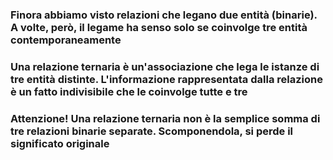 ### Finora abbiamo visto relazioni che legano <Alert>due</Alert> entità (binarie). A volte, però, il legame ha senso solo se coinvolge <Alert strong>tre entità</Alert> contemporaneamente

<DefinitionBlock class="my-4">

### Una <Alert strong>relazione ternaria</Alert> è un'associazione che lega le istanze di **tre entità distinte**. L'informazione rappresentata dalla relazione è un fatto indivisibile che le coinvolge tutte e tre

</DefinitionBlock>

<WarningBlock>

### **Attenzione!** Una relazione ternaria **non è** la semplice somma di tre relazioni binarie separate. Scomponendola, si perde il significato originale

</WarningBlock>
